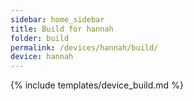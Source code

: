 ```yaml
---
sidebar: home_sidebar
title: Build for hannah
folder: build
permalink: /devices/hannah/build/
device: hannah
---
```

{% include templates/device_build.md %}

